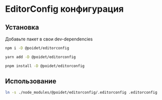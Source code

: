 # EditorConfig конфигурация

## Установка

Добавьте пакет в свои dev-dependencies

```bash
npm i -D @poidet/editorconfig

yarn add -D @poidet/editorconfig

pnpm install -D @poidet/editorconfig
```

## Использование

```bash
ln -s ./node_modules/@poidet/editorconfig/.editorconfig .editorconfig
```
